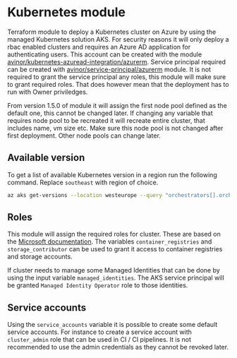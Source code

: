 # Kubernetes module

Terraform module to deploy a Kubernetes cluster on Azure by using the managed Kubernetes solution AKS. For security reasons it will only deploy a rbac enabled clusters and requires an Azure AD application for authenticating users. This account can be created with the module [avinor/kubernetes-azuread-integration/azurerm](https://github.com/avinor/terraform-azurerm-kubernetes-azuread-integration). Service principal required can be created with [avinor/service-principal/azurerm](https://github.com/avinor/terraform-azurerm-service-principal) module. It is not required to grant the service principal any roles, this module will make sure to grant required roles. That does however mean that the deployment has to run with Owner priviledges.

From version 1.5.0 of module it will assign the first node pool defined as the default one, this cannot be changed later. If changing any variable that requires node pool to be recreated it will recreate entire cluster, that includes name, vm size etc. Make sure this node pool is not changed after first deployment. Other node pools can change later.

## Available version

To get a list of available Kubernetes version in a region run the following command. Replace `southeast` with region of choice.

```bash
az aks get-versions --location westeurope --query "orchestrators[].orchestratorVersion"
```

## Roles

This module will assign the required roles for cluster. These are based on the [Microsoft documentation](https://docs.microsoft.com/en-us/azure/aks/kubernetes-service-principal). The variables `container_registries` and `storage_contributor` can be used to grant it access to container registries and storage accounts.

If cluster needs to manage some Managed Identities that can be done by using the input variable `managed_identities`. The AKS service principal will be granted `Managed Identity Operator` role to those identities.

## Service accounts

Using the `service_accounts` variable it is possible to create some default service accounts. For instance to create a service account with `cluster_admin` role that can be used in CI / CI pipelines. It is not recommended to use the admin credentials as they cannot be revoked later.
